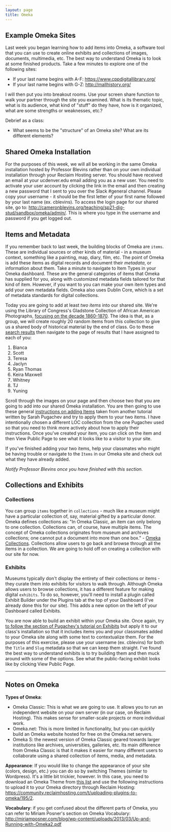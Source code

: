 ```yaml
---
layout: page
title: Omeka
---
```


## Example Omeka Sites

Last week you began learning how to add items into Omeka, a software tool that you can use to create online exhibits and collections of images, documents, multimedia, etc. The best way to understand Omeka is to look at some finished products. Take a few minutes to explore one of the following sites:

- If your last name begins with A-F: <https://www.cppdigitallibrary.org/>
- If your last name begins with G-Z: <http://mallhistory.org/>

I will then put you into breakout rooms. Use your screen share function to walk your partner through the site you examined. What is its thematic topic, what is its audience, what kind of "stuff" do they have, how is it organized, what are some strengths or weaknesses, etc.? 

Debrief as a class:

- What seems to be the "structure" of an Omeka site? What are its different elements?

## Shared Omeka Installation

For the purposes of this week, we will all be working in the same Omeka installation hosted by Professor Blevins rather than on your own individual installation through your Reclaim Hosting server. You should have received an email at your ucdenver.edu email adding you as a new user. You need to activate your user account by clicking the link in the email and then creating a new password that I sent to you over the Slack #general channel. Please copy your username - it should be the first letter of your first name followed by your last name (ex. cblevins). To access the login page for our shared site, go to: <http://cameronblevins.org/teaching/sp21-dig-stud/sandbox/omeka/admin/>. This is where you type in the username and password if you get logged out.

## Items and Metadata

If you remember back to last week, the building blocks of Omeka are `items`. These are individual sources or other kinds of material - in a museum context, something like a painting, map, diary, film, etc. The point of Omeka is add these items as digital records and document their *metadata*, or information about them. Take a minute to navigate to Item Types in your Omeka dashboard. These are the general categories of items that Omeka has supplied for you, along with customized metadata fields tailored for that kind of item. However, if you want to you can make your own item types and add your own metadata fields. Omeka also uses Dublin Core, which is a set of metadata standards for digital collections. 

Today you are going to add at least *two items* into our shared site. We're using the Library of Congress's Gladstone Collection of African American Photographs, [focusing on the decade 1860-1870](https://www.loc.gov/pictures/search/?q=1860-1870&sp=11&co=gld). The idea is that, as a group, we will create roughly 20 random items from this collection to give us a shared body of historical material by the end of class. Go to these [search results](https://www.loc.gov/pictures/search/?q=1860-1870&sp=11&co=gld) then navigate to the page of results that I have assigned to each of you:

1. Bianca
2. Scott 
3. Teresa
4. Jaclyn
5. Ryan Thomas
6. Keira Maxwell
7. Whitney
8. TJ
9. Yuning 

Scroll through the images on your page and then choose two that you are going to add into our shared Omeka installation. You are then going to use these general [instructions on adding Items](https://www.sarah-pugachev.com/omeka-guide/#items:~:text=Items,-Items) taken from another tutorial written by Sarah Pugachev and try to apply them to your two items. I have intentionally chosen a different LOC collection from the one Pugachev used so that you need to think more actively about how to apply their instructions. Once you've created your item, you can click on the item and then View Public Page to see what it looks like to a visitor to your site. 

If you've finished adding your two items, help your classmates who might be having trouble or navigate to the `Items` in our Omeka site and check out what they have already added. 

*Notify Professor Blevins once you have finished with this section.*

## Collections and Exhibits

### Collections 

You can group `items` together in `collections` - much like a museum might have a particular collection of, say, material gifted by a particular donor. Omeka defines collections as: "In Omeka Classic, an item can only belong to one collection. Collections can, of course, have multiple items. The concept of Omeka collections originates from museum and archives collections; one cannot put a document into more than one box." - [Omeka Collections](https://omeka.org/classic/docs/Content/Collections/). Collections allow users to go back and browse through all the items in a collection. We are going to hold off on creating a collection with our site for now.

### Exhibits

Museums typically don't display the entirety of their collections or items - they curate them into exhibits for visitors to walk through. Although Omeka allows users to browse collections, it has a different feature for making digital `exhibits`. To do so, however, you'll need to install a plugin called Exhibit Builder under the Plugins tab at the top of your Dashboard (I've already done this for our site). This adds a new option on the left of your Dashboard called Exhibits. 

You are now able to build an exhibit within your Omeka site. Once again, try [to follow the section of Pugachev's tutorial on Exhibits](https://www.sarah-pugachev.com/omeka-guide/#creating-a-new-exhibit:~:text=After%20installing%20the%20plugin%2C%20a%20new%20item) but apply it to our class's installation so that it includes items you and your classmates added to your Omeka site along with some text to contextualize them. For the purposes of this exercise, please use your username (ex. cblevins) for both the `Title` and `Slug` metadata so that we can keep them straight. I've found the best way to understand exhibits is to try building them and then muck around with some of the options. See what the public-facing exhibit looks like by clicking View Public Page.

---

## Notes on Omeka

**Types of Omeka**:

- Omeka Classic: This is what we are going to use. It allows you to run an independent website on your own server (in our case, on Reclaim Hosting). This makes sense for smaller-scale projects or more individual work. 
- Omeka.net: This is more limited in functionality, but you can quickly build an Omeka website hosted for free on the Omeka.net servers. 
- Omeka S: the newest version of Omeka Classic geared towards larger institutions like archives, universities, galleries, etc. Its main difference from Omeka Classic is that it makes it easier for many different users to collaborate using a shared collection of items, media, and metadata. 

**Appearance**: If you would like to change the appearance of your site (colors, design, etc.) you can do so by switching Themes (similar to Wordpress). It's a little bit trickier, however. In this case, you need to download an Omeka Theme from [this list](https://omeka.org/classic/themes/) and use the following instructions to upload it to your Omeka directory through Reclaim Hosting: <https://community.reclaimhosting.com/t/uploading-plugins-to-omeka/195/2>.

**Vocabulary**: if you get confused about the different parts of Omeka, you can refer to Miriam Posner's section on Omeka Vocabulary: <http://miriamposner.com/blog/wp-content/uploads/2013/03/Up-and-Running-with-Omeka2.pdf> 




